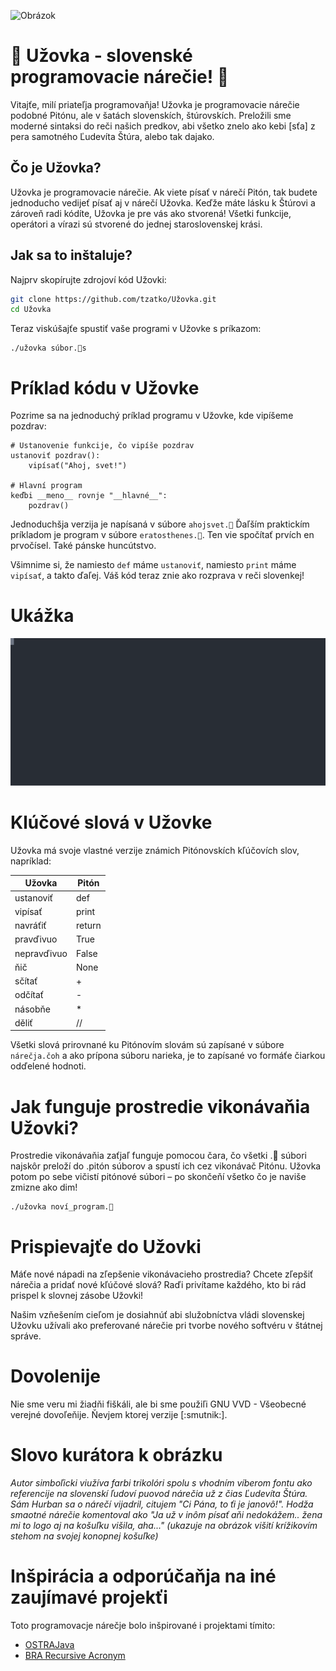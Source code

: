 ![Obrázok](./obrázok.png)

# 🐍 Užovka - slovenské programovacie nárečie! 🐍

Vitajťe, milí priateľja programovaňja! Užovka je programovacie nárečie podobné Pitónu, ale v šatách slovenskích, štúrovskích. Preložili sme moderné sintaksi do reči našich predkov, abi všetko znelo ako kebi [sťa] z pera samotného Ľudevíta Štúra, alebo tak dajako.

## Čo je Užovka?

Užovka je programovacie nárečie. Ak viete písať v nárečí Pitón, tak budete jednoducho vedijeť písať aj v nárečí Užovka. Keďže máte lásku k Štúrovi a zároveň radi kódíte, Užovka je pre vás ako stvorená! Všetki funkcije, operátori a vírazi sú stvorené do jednej staroslovenskej krási.

## Jak sa to inštaluje?

Najprv skopírujte zdrojoví kód Užovki:

```bash
git clone https://github.com/tzatko/Užovka.git
cd Užovka
```

Teraz viskúšajťe spustiť vaše programi v Užovke s príkazom:
```
./užovka súbor.🐍s
```

# Príklad kódu v Užovke
Pozrime sa na jednoduchý príklad programu v Užovke, kde vipíšeme pozdrav:

```
# Ustanovenie funkcije, čo vipíše pozdrav
ustanoviť pozdrav():
    vipísať("Ahoj, svet!")

# Hlavní program
keďbi __meno__ rovnje "__hlavné__":
    pozdrav()
```
Jednoduchšja verzija je napísaná v súbore `ahojsvet.🐍`
Ďaľším praktickím príkladom je program v súbore `eratosthenes.🐍`. Ten vie spočítať prvích en prvočísel. Také pánske huncútstvo.

Všimnime si, že namiesto `def` máme `ustanoviť`, namiesto `print` máme `vipísať`, a takto ďaľej. Váš kód teraz znie ako rozprava v reči slovenkej!

# Ukážka
![](demo.svg)

# Klúčové slová v Užovke
Užovka má svoje vlastné verzije známich Pitónovskích kľúčovích slov, napríklad:

| Užovka         | Pitón  |
|----------------|--------|
| ustanoviť      | def    |
| vipísať        | print  |
| navráťiť       | return |
| pravďivuo      | True   |
| nepravďivuo    | False  |
| ňič            | None   |
| sčítať         | +      |
| odčítať        | -      |
| násobňe        | *      |
| děliť          | //     |

Všetki slová prirovnané ku Pitónovím slovám sú zapísané v súbore `nárečja.čoh` a ako prípona súboru narieka, je to zapísané vo formáťe čiarkou odďelené hodnoti.

# Jak funguje prostredie vikonávaňia Užovki?
Prostredie vikonávaňia zaťjaľ funguje pomocou čara, čo všetki .🐍 súbori najskôr preloží do .pitón súborov a spustí ich cez vikonávač Pitónu. Užovka potom po sebe vičistí pitónové súbori – po skončeňí všetko čo je naviše zmizne ako dim!

```
./užovka noví_program.🐍
```

# Prispievajťe do Užovki
Máťe nové nápadi na zľepšenie vikonávacieho prostredia? Chcete zľepšiť nárečia a pridať nové kľúčové slová? Raďi privítame každého, kto bi rád prispel k slovnej zásobe Užovki! 

Našim vzňešením cieľom je dosiahnúť abi služobníctva vládi slovenskej Užovku užívali ako preferované nárečie pri tvorbe nového softvéru v štátnej správe.

# Dovolenije
Nie sme veru mi žiadňi fiškáli, ale bi sme použiľi GNU VVD - Všeobecné verejné dovoľeňije. Ňevjem ktorej verzije [:smutnik:].

# Slovo kurátora k obrázku
*Autor simboľicki viužíva farbi trikolóri spolu s vhodním víberom fontu ako referencije na slovenskí ľudoví puovod nárečia už z čias Ľudevíta Štúra. Sám Hurban sa o nárečí vijadril, citujem "Ci Pána, to ťi je janovô!". Hodža smaotné nárečie komentoval ako "Ja už v inôm písať aňi nedokážem.. žena mi to logo aj na košuľku višila, aha..." (ukazuje na obrázok višití krížikovím stehom na svojej konopnej košuľke)*

# Inšpirácia a odporúčaňja na iné zaujímavé projekťi

Toto programovacje nárečje bolo inšpirované i projektami tímito:

* [OSTRAJava](https://github.com/tkohout/OSTRAJava)
* [BRA Recursive Acronym](https://github.com/tzatko/BRA)

